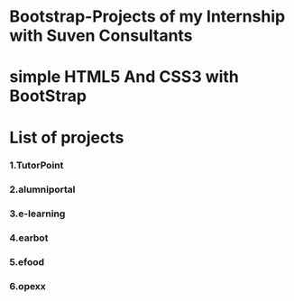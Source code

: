 # Bootstrap-Projects of my Internship with Suven Consultants
# simple HTML5 And CSS3 with BootStrap 

# List of projects
### 1.TutorPoint

### 2.alumniportal

### 3.e-learning

### 4.earbot

### 5.efood

### 6.opexx




